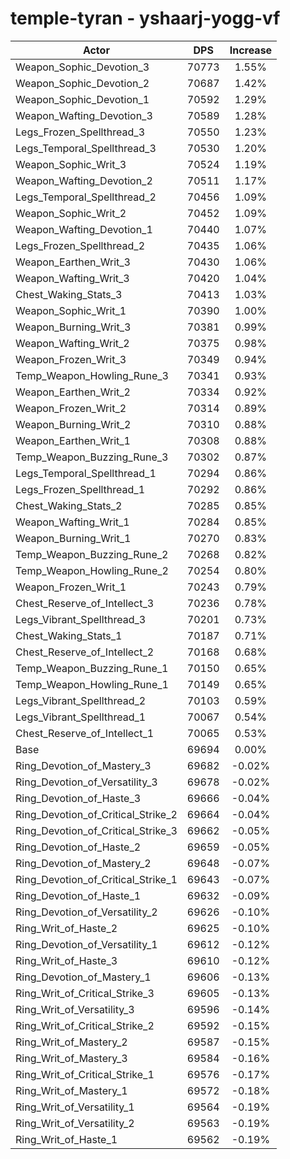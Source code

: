 # temple-tyran - yshaarj-yogg-vf
| Actor | DPS | Increase |
|---|:---:|:---:|
|Weapon_Sophic_Devotion_3|70773|1.55%|
|Weapon_Sophic_Devotion_2|70687|1.42%|
|Weapon_Sophic_Devotion_1|70592|1.29%|
|Weapon_Wafting_Devotion_3|70589|1.28%|
|Legs_Frozen_Spellthread_3|70550|1.23%|
|Legs_Temporal_Spellthread_3|70530|1.20%|
|Weapon_Sophic_Writ_3|70524|1.19%|
|Weapon_Wafting_Devotion_2|70511|1.17%|
|Legs_Temporal_Spellthread_2|70456|1.09%|
|Weapon_Sophic_Writ_2|70452|1.09%|
|Weapon_Wafting_Devotion_1|70440|1.07%|
|Legs_Frozen_Spellthread_2|70435|1.06%|
|Weapon_Earthen_Writ_3|70430|1.06%|
|Weapon_Wafting_Writ_3|70420|1.04%|
|Chest_Waking_Stats_3|70413|1.03%|
|Weapon_Sophic_Writ_1|70390|1.00%|
|Weapon_Burning_Writ_3|70381|0.99%|
|Weapon_Wafting_Writ_2|70375|0.98%|
|Weapon_Frozen_Writ_3|70349|0.94%|
|Temp_Weapon_Howling_Rune_3|70341|0.93%|
|Weapon_Earthen_Writ_2|70334|0.92%|
|Weapon_Frozen_Writ_2|70314|0.89%|
|Weapon_Burning_Writ_2|70310|0.88%|
|Weapon_Earthen_Writ_1|70308|0.88%|
|Temp_Weapon_Buzzing_Rune_3|70302|0.87%|
|Legs_Temporal_Spellthread_1|70294|0.86%|
|Legs_Frozen_Spellthread_1|70292|0.86%|
|Chest_Waking_Stats_2|70285|0.85%|
|Weapon_Wafting_Writ_1|70284|0.85%|
|Weapon_Burning_Writ_1|70270|0.83%|
|Temp_Weapon_Buzzing_Rune_2|70268|0.82%|
|Temp_Weapon_Howling_Rune_2|70254|0.80%|
|Weapon_Frozen_Writ_1|70243|0.79%|
|Chest_Reserve_of_Intellect_3|70236|0.78%|
|Legs_Vibrant_Spellthread_3|70201|0.73%|
|Chest_Waking_Stats_1|70187|0.71%|
|Chest_Reserve_of_Intellect_2|70168|0.68%|
|Temp_Weapon_Buzzing_Rune_1|70150|0.65%|
|Temp_Weapon_Howling_Rune_1|70149|0.65%|
|Legs_Vibrant_Spellthread_2|70103|0.59%|
|Legs_Vibrant_Spellthread_1|70067|0.54%|
|Chest_Reserve_of_Intellect_1|70065|0.53%|
|Base|69694|0.00%|
|Ring_Devotion_of_Mastery_3|69682|-0.02%|
|Ring_Devotion_of_Versatility_3|69678|-0.02%|
|Ring_Devotion_of_Haste_3|69666|-0.04%|
|Ring_Devotion_of_Critical_Strike_2|69664|-0.04%|
|Ring_Devotion_of_Critical_Strike_3|69662|-0.05%|
|Ring_Devotion_of_Haste_2|69659|-0.05%|
|Ring_Devotion_of_Mastery_2|69648|-0.07%|
|Ring_Devotion_of_Critical_Strike_1|69643|-0.07%|
|Ring_Devotion_of_Haste_1|69632|-0.09%|
|Ring_Devotion_of_Versatility_2|69626|-0.10%|
|Ring_Writ_of_Haste_2|69625|-0.10%|
|Ring_Devotion_of_Versatility_1|69612|-0.12%|
|Ring_Writ_of_Haste_3|69610|-0.12%|
|Ring_Devotion_of_Mastery_1|69606|-0.13%|
|Ring_Writ_of_Critical_Strike_3|69605|-0.13%|
|Ring_Writ_of_Versatility_3|69596|-0.14%|
|Ring_Writ_of_Critical_Strike_2|69592|-0.15%|
|Ring_Writ_of_Mastery_2|69587|-0.15%|
|Ring_Writ_of_Mastery_3|69584|-0.16%|
|Ring_Writ_of_Critical_Strike_1|69576|-0.17%|
|Ring_Writ_of_Mastery_1|69572|-0.18%|
|Ring_Writ_of_Versatility_1|69564|-0.19%|
|Ring_Writ_of_Versatility_2|69563|-0.19%|
|Ring_Writ_of_Haste_1|69562|-0.19%|
